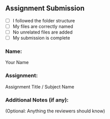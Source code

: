 ## Assignment Submission

- [ ] I followed the folder structure
- [ ] My files are correctly named
- [ ] No unrelated files are added
- [ ] My submission is complete

### Name: 
Your Name

### Assignment:
Assignment Title / Subject Name

### Additional Notes (if any):
(Optional: Anything the reviewers should know)
